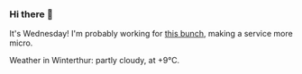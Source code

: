 ### Hi there :wave:

It's Wednesday! I'm probably working for [this bunch](https://github.com/kohofinancial), making a service more micro.

Weather in Winterthur: partly cloudy, at +9°C.
